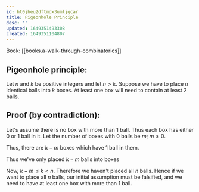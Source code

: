```yaml
---
id: ht0jheu2dftmdx3umljgcar
title: Pigeonhole Principle
desc: ''
updated: 1649351493308
created: 1649351104807
---
```


Book: [[books.a-walk-through-combinatorics]]

## Pigeonhole principle:

Let $n$ and $k$ be positive integers and let $n \gt k$. Suppose we have to place $n$ identical balls into $k$ boxes. At least one box will need to contain at least 2 balls.

## Proof (by contradiction):

Let's assume there is no box with more than 1 ball.
Thus each box has either 0 or 1 ball in it. Let the number of boxes with 0 balls be $m$; $m \geq 0$.

Thus, there are $k - m$ boxes which have 1 ball in them.

Thus we've only placed $k - m$ balls into boxes

Now, $k - m \leq k \lt n$. Therefore we haven't placed all $n$ balls. Hence if we want to place all $n$ balls, our initial assumption must be falsified, and we need to have at least one box with more than 1 ball.
